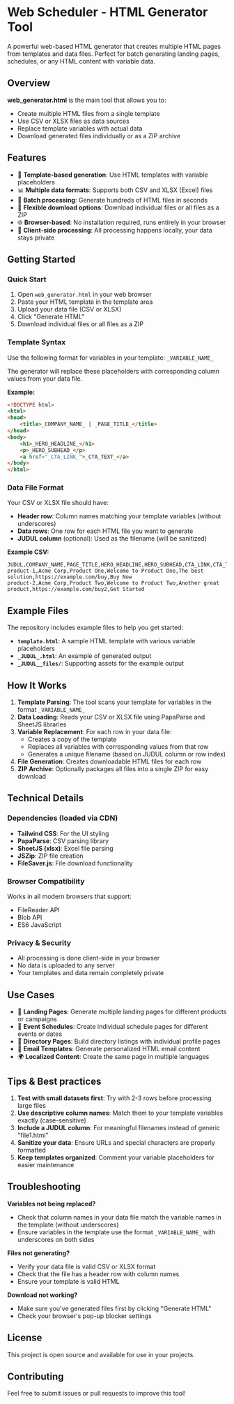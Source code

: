 # Web Scheduler - HTML Generator Tool

A powerful web-based HTML generator that creates multiple HTML pages from templates and data files. Perfect for batch generating landing pages, schedules, or any HTML content with variable data.

## Overview

**web_generator.html** is the main tool that allows you to:
- Create multiple HTML files from a single template
- Use CSV or XLSX files as data sources
- Replace template variables with actual data
- Download generated files individually or as a ZIP archive

## Features

- 🎨 **Template-based generation**: Use HTML templates with variable placeholders
- 📊 **Multiple data formats**: Supports both CSV and XLSX (Excel) files
- 🔄 **Batch processing**: Generate hundreds of HTML files in seconds
- 💾 **Flexible download options**: Download individual files or all files as a ZIP
- 🌐 **Browser-based**: No installation required, runs entirely in your browser
- 🚀 **Client-side processing**: All processing happens locally, your data stays private

## Getting Started

### Quick Start

1. Open `web_generator.html` in your web browser
2. Paste your HTML template in the template area
3. Upload your data file (CSV or XLSX)
4. Click "Generate HTML"
5. Download individual files or all files as a ZIP

### Template Syntax

Use the following format for variables in your template: `_VARIABLE_NAME_`

The generator will replace these placeholders with corresponding column values from your data file.

**Example:**
```html
<!DOCTYPE html>
<html>
<head>
    <title>_COMPANY_NAME_ | _PAGE_TITLE_</title>
</head>
<body>
    <h1>_HERO_HEADLINE_</h1>
    <p>_HERO_SUBHEAD_</p>
    <a href="_CTA_LINK_">_CTA_TEXT_</a>
</body>
</html>
```

### Data File Format

Your CSV or XLSX file should have:
- **Header row**: Column names matching your template variables (without underscores)
- **Data rows**: One row for each HTML file you want to generate
- **JUDUL column** (optional): Used as the filename (will be sanitized)

**Example CSV:**
```csv
JUDUL,COMPANY_NAME,PAGE_TITLE,HERO_HEADLINE,HERO_SUBHEAD,CTA_LINK,CTA_TEXT
product-1,Acme Corp,Product One,Welcome to Product One,The best solution,https://example.com/buy,Buy Now
product-2,Acme Corp,Product Two,Welcome to Product Two,Another great product,https://example.com/buy2,Get Started
```

## Example Files

The repository includes example files to help you get started:

- **`template.html`**: A sample HTML template with various variable placeholders
- **`_JUDUL_.html`**: An example of generated output
- **`_JUDUL__files/`**: Supporting assets for the example output

## How It Works

1. **Template Parsing**: The tool scans your template for variables in the format `_VARIABLE_NAME_`
2. **Data Loading**: Reads your CSV or XLSX file using PapaParse and SheetJS libraries
3. **Variable Replacement**: For each row in your data file:
   - Creates a copy of the template
   - Replaces all variables with corresponding values from that row
   - Generates a unique filename (based on JUDUL column or row index)
4. **File Generation**: Creates downloadable HTML files for each row
5. **ZIP Archive**: Optionally packages all files into a single ZIP for easy download

## Technical Details

### Dependencies (loaded via CDN)

- **Tailwind CSS**: For the UI styling
- **PapaParse**: CSV parsing library
- **SheetJS (xlsx)**: Excel file parsing
- **JSZip**: ZIP file creation
- **FileSaver.js**: File download functionality

### Browser Compatibility

Works in all modern browsers that support:
- FileReader API
- Blob API
- ES6 JavaScript

### Privacy & Security

- All processing is done client-side in your browser
- No data is uploaded to any server
- Your templates and data remain completely private

## Use Cases

- 📄 **Landing Pages**: Generate multiple landing pages for different products or campaigns
- 🎫 **Event Schedules**: Create individual schedule pages for different events or dates
- 🏢 **Directory Pages**: Build directory listings with individual profile pages
- 📧 **Email Templates**: Generate personalized HTML email content
- 🌍 **Localized Content**: Create the same page in multiple languages

## Tips & Best practices

1. **Test with small datasets first**: Try with 2-3 rows before processing large files
2. **Use descriptive column names**: Match them to your template variables exactly (case-sensitive)
3. **Include a JUDUL column**: For meaningful filenames instead of generic "file1.html"
4. **Sanitize your data**: Ensure URLs and special characters are properly formatted
5. **Keep templates organized**: Comment your variable placeholders for easier maintenance

## Troubleshooting

**Variables not being replaced?**
- Check that column names in your data file match the variable names in the template (without underscores)
- Ensure variables in the template use the format `_VARIABLE_NAME_` with underscores on both sides

**Files not generating?**
- Verify your data file is valid CSV or XLSX format
- Check that the file has a header row with column names
- Ensure your template is valid HTML

**Download not working?**
- Make sure you've generated files first by clicking "Generate HTML"
- Check your browser's pop-up blocker settings

## License

This project is open source and available for use in your projects.

## Contributing

Feel free to submit issues or pull requests to improve this tool!
